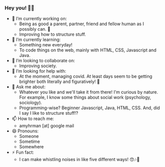 ### Hey you! 👋😄

- 🔭 I’m currently working on:
  - Being as good a parent, partner, friend and fellow human as I possibly can. 🙏
  - Improving how to structure stuff.
- 🌱 I’m currently learning:
  - Something new everyday!
  - To code things on the web, mainly with HTML, CSS, Javascript and Java.
- 👯 I’m looking to collaborate on:
  - Improving society.
- 🤔 I’m looking for help with:
  - At the moment, managing covid. At least days seem to be getting brighter both literally and figuratively! 🤞
- 💬 Ask me about:
  - Whatever you like and we'll take it from there! I'm curious by nature. For example, I know some things about social work (psychology, sociology).
  - Programming-wise? Beginner Javascript, Java, HTML, CSS. And, did I say I like to structure stuff!?
- 📫 How to reach me:
  - amyhrman [at] google mail
- 😄 Pronouns:
  - Someone
  - Sometime
  - Somewhere
- ⚡ Fun fact:
  - I can make whistling noises in like five different ways! 😙🎶🥳

